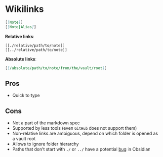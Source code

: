 # Wikilinks

```markdown
[[Note]]
[[Note|Alias]]
```

**Relative links**:

```
[[./relative/path/to/note]]
[[../relative/path/to/note]]
```

**Absolute links**:

```markdown
[[/absolute/path/to/note/from/the/vault/root]]
```

## Pros

- Quick to type

## Cons

- Not a part of the markdown spec
- Supported by less tools (even `GitHub` does not support them)
- Non-relative links are ambiguous, depend on which folder is opened as a vault root
- Allows to ignore folder hierarchy
- Paths that don't start with `./` or `../` have a potential [bug](https://forum.obsidian.md/t/add-settings-to-control-link-resolution-mode/69560) in Obsidian
